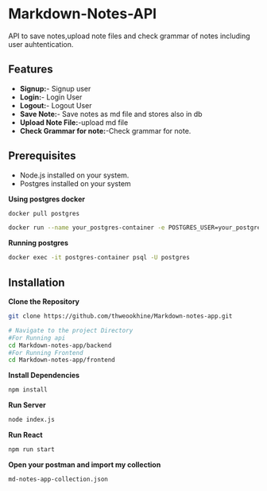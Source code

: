 # Markdown-Notes-API

API to save notes,upload note files and check grammar of notes including user auhtentication.

## Features

- **Signup:**- Signup user 
- **Login:**- Login User
- **Logout:**- Logout User
- **Save Note:**- Save notes as md file and stores also in db
- **Upload Note File:**-upload md file 
- **Check Grammar for note:**-Check grammar for note.

## Prerequisites

- Node.js installed on your system.
- Postgres installed on your system

**Using postgres docker**
```bash
docker pull postgres
```
```bash
docker run --name your_postgres-container -e POSTGRES_USER=your_postgres_user -e POSTGRES_PASSWORD=your_postgres_password -e POSTGRES_DB=your_db -p 5432:5432 -d postgres
```
**Running postgres**
```bash
docker exec -it postgres-container psql -U postgres
```

## Installation

**Clone the Repository**

```bash
git clone https://github.com/thweookhine/Markdown-notes-app.git

# Navigate to the project Directory
#For Running api 
cd Markdown-notes-app/backend
#For Running Frontend
cd Markdown-notes-app/frontend

```
**Install Dependencies**
```bash
npm install
```
**Run Server**
```bash
node index.js
```
**Run React**
```bash
npm run start
```

**Open your postman and import my collection**
```bash
md-notes-app-collection.json
```

